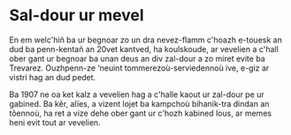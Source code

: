 # Sal-dour ur mevel

En em welc'hiñ ba ur begnoar zo un dra nevez-flamm c'hoazh e-touesk an dud ba penn-kentañ an 20vet kantved, ha koulskoude, ar vevelien a c'hall ober gant ur begnoar ba unan deus an div zal-dour a zo miret evite ba Trevarez. Ouzhpenn-ze ‘neuint tommerezoù-serviedennoù ive, e-giz ar vistri hag an dud pedet.

Ba 1907 ne oa ket kalz a vevelien hag a c'halle kaout ur zal-dour pe ur gabined. Ba kêr, alïes, a vizent lojet ba kampchoù bihanik-tra dindan an tôennoù, ha ret a vize dehe ober gant ur c'hozh kabined lous, ar memes heni evit tout ar vevelien.
